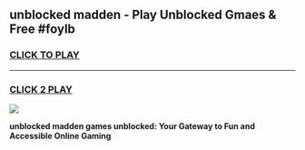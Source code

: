 
## unblocked madden - Play Unblocked Gmaes & Free #foylb
<h3>
<a href="https://news.freeplayer.one?title=unblocked_madden&ref=24F">CLICK TO PLAY</a></h3>
<hr>

<h3>
<a href="https://news.freeplayer.one?title=unblocked_madden&ref=24F">CLICK 2 PLAY</a>
  
</h3>

<a href="https://news.freeplayer.one?title=unblocked_madden&ref=24F/"><img src="https://clearcache.store/games.png"></a>


**unblocked madden games unblocked: Your Gateway to Fun and Accessible Online Gaming**
